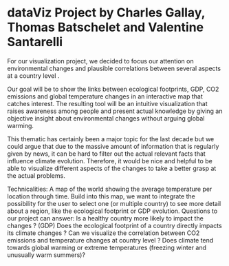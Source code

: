# dataViz Project by Charles Gallay, Thomas Batschelet and Valentine Santarelli

For our visualization project, we decided to focus our attention on environmental changes and plausible correlations between several aspects at a country level . 

Our goal will be to show the links between ecological footprints, GDP, CO2 emissions and global temperature changes in an interactive map that catches interest. The resulting tool will be an intuitive visualization that raises awareness among people and present actual knowledge by giving an objective insight about environmental changes without arguing global warming.

This thematic has certainly been a major topic for the last decade but we could argue that due to the massive amount of information that is regularly given by news, it can be hard to filter out the actual relevant facts that influence climate evolution. Therefore, it would be nice and helpful to be able to visualize different aspects of the changes to take a better grasp at the actual problems.

Technicalities:
A map of the world showing the average temperature per location through time. Build into this map, we want to integrate the possibility for the user to select one (or multiple country) to see more detail about a region, like the ecological footprint or GDP evolution.
Questions to our project can answer:
Is a healthy country more likely to impact the changes ? (GDP)
Does the ecological footprint of a country directly impacts its climate changes ?
Can we visualize the correlation between CO2 emissions and temperature changes at country level ? 
Does climate tend towards global warming or extreme temperatures (freezing winter and unusually warm summers)?
